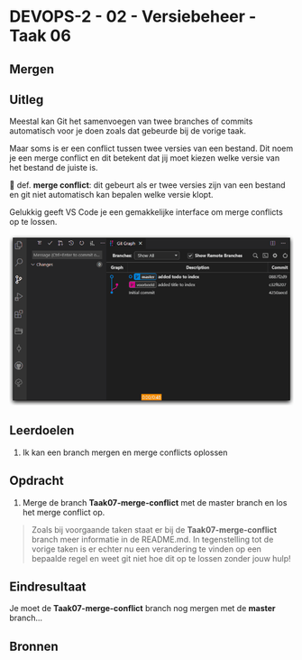 # DEVOPS-2 - 02 - Versiebeheer - Taak 06

## Mergen

## Uitleg

Meestal kan Git het samenvoegen van twee branches of commits automatisch voor je doen zoals dat gebeurde bij de vorige taak.

Maar soms is er een conflict tussen twee versies van een bestand. Dit noem je een merge conflict en dit betekent dat jij moet kiezen welke versie van het bestand de juiste is.  

:rocket: def. **merge conflict**: dit gebeurt als er twee versies zijn van een bestand en git niet automatisch kan bepalen welke versie klopt.

Gelukkig geeft VS Code je een gemakkelijke interface om merge conflicts op te lossen.

![](img/git-gitgraph-merge-conflict.gif)
## Leerdoelen

1. Ik kan een branch mergen en merge conflicts oplossen

## Opdracht

1.  Merge de branch **Taak07-merge-conflict** met de master branch en los het merge conflict op.
> Zoals bij voorgaande taken staat er bij de **Taak07-merge-conflict** branch meer informatie in de README.md. In tegenstelling tot de vorige taken is er echter nu een verandering te vinden op een bepaalde regel en weet git niet hoe dit op te lossen zonder jouw hulp! 

## Eindresultaat

Je moet de **Taak07-merge-conflict** branch nog mergen met de **master** branch...

## Bronnen